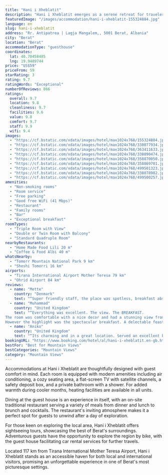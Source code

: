 ```yaml
---
title: "Hani i Xheblatit"
description: "Hani i Xheblatit emerges as a serene retreat for travelers seeking a blend of comfort and adventure in the heart of Berat."
featuredImage: "/images/accommodation/hani-i-xheblatit-155324884.jpg"
language: en
slug: hani-i-xheblatit
address: "Rr. Antipatrea | Lagja Mangalem,, 5001 Berat, Albania"
city: "Berat"
location: "Berat"
accommodationType: "guesthouse"
coordinates:
  lat: 40.70458485
  lng: 19.9489744
price: "US$59"
priceFrom: 59
starRating: 3
rating: 9.7
ratingWords: "Exceptional"
numberOfReviews: 866
ratings:
  overall: 9.7
  location: 9.8
  cleanliness: 9.7
  facilities: 9.6
  value: 9.8
  comfort: 9.7
  staff: 9.9
  wifi: 9.4
images:
  - "https://cf.bstatic.com/xdata/images/hotel/max1024x768/155324884.jpg?k=d71d0db5d0948b0e3e762716c94b9e5118a5e07d3de6d10bbf52021ba328e8ac&o=&hp=1"
  - "https://cf.bstatic.com/xdata/images/hotel/max1024x768/338077934.jpg?k=bc21e7e9c7f1f9131ceb8e2e2fb6c29d76d4160fb89d17617284569178f1a04c&o=&hp=1"
  - "https://cf.bstatic.com/xdata/images/hotel/max1024x768/363411633.jpg?k=691697c99dac3b476841ae4944de531f3feaa80d3d9e8a31905e777ce9f5a1a6&o=&hp=1"
  - "https://cf.bstatic.com/xdata/images/hotel/max1024x768/338090474.jpg?k=335b8d8e5781c17b95c421acf6d3855fca92664164f52657b3c928f4c6e91aee&o=&hp=1"
  - "https://cf.bstatic.com/xdata/images/hotel/max1024x768/358870050.jpg?k=748684af057afe4c9aab8b5e13c53df013ea19eb96674e68ae3957f74d21233c&o=&hp=1"
  - "https://cf.bstatic.com/xdata/images/hotel/max1024x768/358869701.jpg?k=b2e534a0984dc17cb40db33601ea88194808fc256aaf083d22663424b0f944b2&o=&hp=1"
  - "https://cf.bstatic.com/xdata/images/hotel/max1024x768/499501323.jpg?k=db21fafb1488849255db3e0a17b3bb4bc95d6d84d52409bfff2013f8e3b20a5f&o=&hp=1"
  - "https://cf.bstatic.com/xdata/images/hotel/max1024x768/338078982.jpg?k=fb2c613d038f0ba3aa01c28c9e6c543af0b81163e4430e32b711319b55fc1b13&o=&hp=1"
  - "https://cf.bstatic.com/xdata/images/hotel/max1024x768/499500257.jpg?k=d9f9291d3b346b8c13c27a3279629523bc1cf4bc80fba0148832613446c7813b&o=&hp=1"
amenities:
  - "Non-smoking rooms"
  - "Room service"
  - "Free parking"
  - "Good free WiFi (41 Mbps)"
  - "Restaurant"
  - "Family rooms"
  - "Bar"
  - "Exceptional breakfast"
roomTypes:
  - "Triple Room with View"
  - "Double or Twin Room with Balcony"
  - "Standard Quadruple Room"
nearbyRestaurants:
  - "Home Made Food Lili 20 m"
  - "Coffee & Food Albi 40 m"
whatsNearby:
  - "Tomorr Mountain National Park 9 km"
  - "Sheshi Tomorri 16 km"
airports:
  - "Tirana International Airport Mother Teresa 79 km"
  - "Ohrid Airport 84 km"
reviews:
  - name: "Mette"
    country: "Denmark"
    text: "“Super friendly staff, the place was spotless, breakfast absolutely outstanding and the view amazing. We visited i february, and even though it was cold at night, our room was warm and cozy. We cannot recomend Hani Xheblatit enough.”"
  - name: "Muhammad"
    country: "United Kingdom"
    text: "“Everything was excellent. The view. The BREAKFAST.
The room was comfortable with a nice decor and had a stunning view from the balcony.
However the highlight was the spectacular breakfast. A delectable feast is the only way I could describe...”"
  - name: "Aniko"
    country: "United Kingdom"
    text: "“Its charming and in a great location. Served an excellent breakfast”"
bookingURL: "https://www.booking.com/hotel/al/hani-i-xheblatit.en-gb.html?aid=8035640"
bestFor: "Best for Mountain Views"
bestCategories: "Mountain Views"
category: "Mountain Views"
---
```


Accommodations at Hani i Xheblatit are thoughtfully designed with guest comfort in mind. Each room is equipped with modern amenities including air conditioning, a cozy seating area, a flat-screen TV with satellite channels, a safety deposit box, and a private bathroom with a shower. For added warmth during cooler months, heating facilities are available in all units.

Dining at the guest house is an experience in itself, with an on-site traditional restaurant serving a variety of meals from dinner and lunch to brunch and cocktails. The restaurant's inviting atmosphere makes it a perfect spot for guests to unwind after a day of exploration.

For those keen on exploring the local area, Hani i Xheblatit offers sightseeing tours, showcasing the best of Berat's surroundings. Adventurous guests have the opportunity to explore the region by bike, with the guest house facilitating car rental services for further travels. 

Located 117 km from Tirana International Mother Teresa Airport, Hani i Xheblatit stands as an accessible haven for both local and international visitors, promising an unforgettable experience in one of Berat's most picturesque settings.